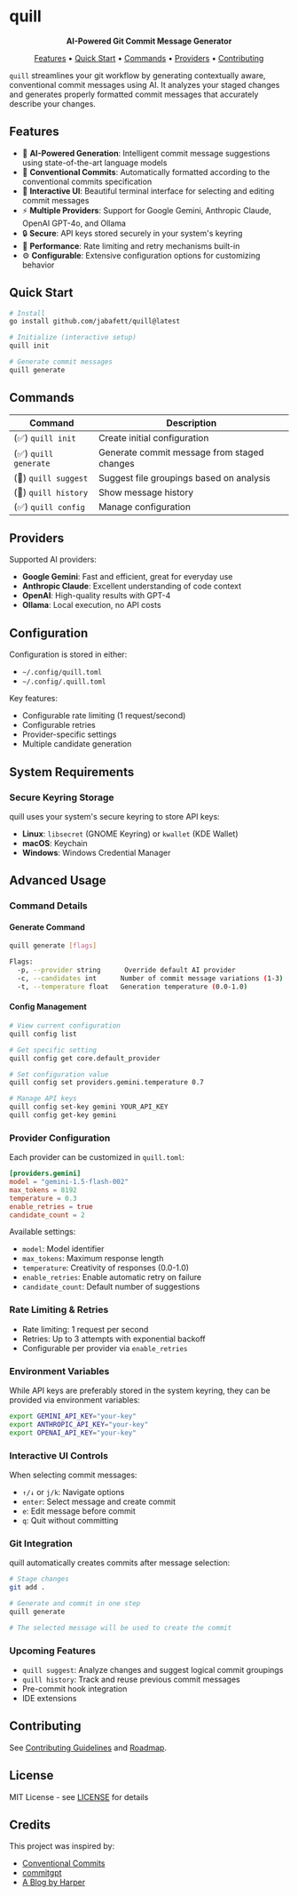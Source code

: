 # quill

<p align="center">
  <strong>AI-Powered Git Commit Message Generator</strong>
</p>

<p align="center">
  <a href="#features">Features</a> •
  <a href="#quick-start">Quick Start</a> •
  <a href="#commands">Commands</a> •
  <a href="#providers">Providers</a> •
  <a href="#contributing">Contributing</a>
</p>

`quill` streamlines your git workflow by generating contextually aware, conventional commit messages using AI. It analyzes your staged changes and generates properly formatted commit messages that accurately describe your changes.

## Features

- 🤖 **AI-Powered Generation**: Intelligent commit message suggestions using state-of-the-art language models
- 🎯 **Conventional Commits**: Automatically formatted according to the conventional commits specification
- 🎨 **Interactive UI**: Beautiful terminal interface for selecting and editing commit messages
- ⚡ **Multiple Providers**: Support for Google Gemini, Anthropic Claude, OpenAI GPT-4o, and Ollama
- 🔒 **Secure**: API keys stored securely in your system's keyring
- 🚀 **Performance**: Rate limiting and retry mechanisms built-in
- ⚙️ **Configurable**: Extensive configuration options for customizing behavior

## Quick Start

```bash
# Install
go install github.com/jabafett/quill@latest

# Initialize (interactive setup)
quill init

# Generate commit messages
quill generate
```

## Commands

| Command               | Description                                 |
| --------------------- | ------------------------------------------- |
| (✅) `quill init`     | Create initial configuration                |
| (✅) `quill generate` | Generate commit message from staged changes |
| (🚧) `quill suggest`  | Suggest file groupings based on analysis    |
| (🚧) `quill history`  | Show message history                        |
| (✅) `quill config`   | Manage configuration                        |

## Providers

Supported AI providers:

- **Google Gemini**: Fast and efficient, great for everyday use
- **Anthropic Claude**: Excellent understanding of code context
- **OpenAI**: High-quality results with GPT-4
- **Ollama**: Local execution, no API costs

## Configuration

Configuration is stored in either:
- `~/.config/quill.toml`
- `~/.config/.quill.toml`

Key features:
- Configurable rate limiting (1 request/second)
- Configurable retries
- Provider-specific settings
- Multiple candidate generation

## System Requirements

### Secure Keyring Storage

quill uses your system's secure keyring to store API keys:

- **Linux**: `libsecret` (GNOME Keyring) or `kwallet` (KDE Wallet)
- **macOS**: Keychain
- **Windows**: Windows Credential Manager

## Advanced Usage

### Command Details

#### Generate Command
```bash
quill generate [flags]

Flags:
  -p, --provider string      Override default AI provider
  -c, --candidates int      Number of commit message variations (1-3)
  -t, --temperature float   Generation temperature (0.0-1.0)
```

#### Config Management
```bash
# View current configuration
quill config list

# Get specific setting
quill config get core.default_provider

# Set configuration value
quill config set providers.gemini.temperature 0.7

# Manage API keys
quill config set-key gemini YOUR_API_KEY
quill config get-key gemini
```

### Provider Configuration

Each provider can be customized in `quill.toml`:

```toml
[providers.gemini]
model = "gemini-1.5-flash-002"
max_tokens = 8192
temperature = 0.3
enable_retries = true
candidate_count = 2
```

Available settings:
- `model`: Model identifier
- `max_tokens`: Maximum response length
- `temperature`: Creativity of responses (0.0-1.0)
- `enable_retries`: Enable automatic retry on failure
- `candidate_count`: Default number of suggestions

### Rate Limiting & Retries

- Rate limiting: 1 request per second
- Retries: Up to 3 attempts with exponential backoff
- Configurable per provider via `enable_retries`

### Environment Variables

While API keys are preferably stored in the system keyring, they can be provided via environment variables:

```bash
export GEMINI_API_KEY="your-key"
export ANTHROPIC_API_KEY="your-key"
export OPENAI_API_KEY="your-key"
```

### Interactive UI Controls

When selecting commit messages:
- `↑/↓` or `j/k`: Navigate options
- `enter`: Select message and create commit
- `e`: Edit message before commit
- `q`: Quit without committing

### Git Integration

quill automatically creates commits after message selection:
```bash
# Stage changes
git add .

# Generate and commit in one step
quill generate

# The selected message will be used to create the commit
```

### Upcoming Features

- `quill suggest`: Analyze changes and suggest logical commit groupings
- `quill history`: Track and reuse previous commit messages
- Pre-commit hook integration
- IDE extensions

## Contributing

See [Contributing Guidelines](docs/CONTRIBUTING.md) and [Roadmap](docs/ROADMAP.md).

## License

MIT License - see [LICENSE](LICENSE) for details

## Credits

This project was inspired by:

- [Conventional Commits](https://www.conventionalcommits.org)
- [commitgpt](https://github.com/RomanHotsiy/commitgpt)
- [A Blog by Harper](https://harper.blog/2024/03/11/use-an-llm-to-automagically-generate-meaningful-git-commit-messages/)
